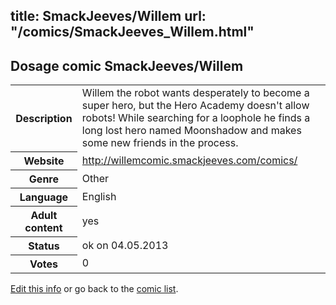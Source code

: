 title: SmackJeeves/Willem
url: "/comics/SmackJeeves_Willem.html"
---
Dosage comic SmackJeeves/Willem
-----------------------------------------

<p id="msg"></p>
<script type="text/javascript">
if (window.location.search === '?edit_info_mail=sent_ok') {
  var elem = document.getElementById("msg");
  elem.innerHTML = 'Edited information sucessfully sent for review, which is usually done daily. Thanks!';
  elem.className = 'ok';
}
</script>
<table class="comicinfo">
<tr>
<th>Description</th><td>Willem the robot wants desperately to become a super hero, but the Hero Academy doesn't allow robots! While searching for a loophole he finds a long lost hero named Moonshadow and makes some new friends in the process.</td>
</tr>
<tr>
<th>Website</th><td><a href="http://willemcomic.smackjeeves.com/comics/">http://willemcomic.smackjeeves.com/comics/</a></td>
</tr>
<tr>
<th>Genre</th><td>Other</td>
</tr>
<tr>
<th>Language</th><td>English</td>
</tr>
<tr>
<th>Adult content</th><td>yes</td>
</tr>
<tr>
<th>Status</th><td>ok on 04.05.2013</td>
</tr>
<tr>
<th>Votes</th><td>0</td>
</tr>
</table>

[Edit this info](SmackJeeves_Willem_edit.html) or go back to the [comic list](../comic-index.html).
